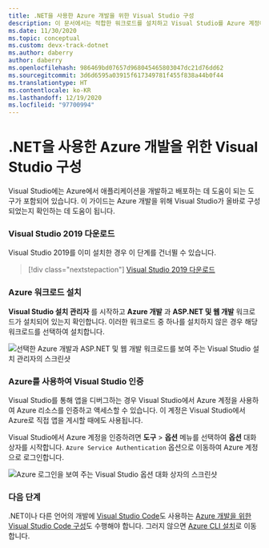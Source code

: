 ```yaml
---
title: .NET을 사용한 Azure 개발을 위한 Visual Studio 구성
description: 이 문서에서는 적합한 워크로드를 설치하고 Visual Studio를 Azure 계정에 연결하는 방법을 비롯해 Azure 개발을 위한 Visual Studio를 구성하는 방법을 안내합니다.
ms.date: 11/30/2020
ms.topic: conceptual
ms.custom: devx-track-dotnet
ms.author: daberry
author: daberry
ms.openlocfilehash: 986469bd07657d968045465803047dc21d76dd62
ms.sourcegitcommit: 3d6d6595a03915f617349781f455f838a44b0f44
ms.translationtype: HT
ms.contentlocale: ko-KR
ms.lasthandoff: 12/19/2020
ms.locfileid: "97700994"
---
```

# <a name="configure-visual-studio-for-azure-development-with-net"></a>.NET을 사용한 Azure 개발을 위한 Visual Studio 구성

Visual Studio에는 Azure에서 애플리케이션을 개발하고 배포하는 데 도움이 되는 도구가 포함되어 있습니다.  이 가이드는 Azure 개발을 위해 Visual Studio가 올바로 구성되었는지 확인하는 데 도움이 됩니다.

### <a name="download-visual-studio-2019"></a>Visual Studio 2019 다운로드

Visual Studio 2019를 이미 설치한 경우 이 단계를 건너뛸 수 있습니다.

> [!div class="nextstepaction"]
> [Visual Studio 2019 다운로드](https://www.visualstudio.com/downloads/)

### <a name="install-azure-workloads"></a>Azure 워크로드 설치

**Visual Studio 설치 관리자** 를 시작하고 **Azure 개발** 과 **ASP.NET 및 웹 개발** 워크로드가 설치되어 있는지 확인합니다.  이러한 워크로드 중 하나를 설치하지 않은 경우 해당 워크로드를 선택하여 설치합니다.

![선택한 Azure 개발과 ASP.NET 및 웹 개발 워크로드를 보여 주는 Visual Studio 설치 관리자의 스크린샷](./media/visual-studio-installer-azure-development.png)

### <a name="authenticate-visual-studio-with-azure"></a>Azure를 사용하여 Visual Studio 인증

Visual Studio를 통해 앱을 디버그하는 경우 Visual Studio에서 Azure 계정을 사용하여 Azure 리소스를 인증하고 액세스할 수 있습니다.  이 계정은 Visual Studio에서 Azure로 직접 앱을 게시할 때에도 사용됩니다.

Visual Studio에서 Azure 계정을 인증하려면 **도구** > **옵션** 메뉴를 선택하여 **옵션** 대화 상자를 시작합니다. `Azure Service Authentication` 옵션으로 이동하여 Azure 계정으로 로그인합니다.

![Azure 로그인을 보여 주는 Visual Studio 옵션 대화 상자의 스크린샷](./media/visual-studio-azure-login-dialog.png)

### <a name="next-steps"></a>다음 단계

.NET이나 다른 언어의 개발에 [Visual Studio Code](https://code.visualstudio.com/)도 사용하는 [Azure 개발을 위한 Visual Studio Code 구성](./configure-vs-code.md)도 수행해야 합니다. 그러지 않으면 [Azure CLI 설치](./install-azure-cli.md)로 이동합니다.
